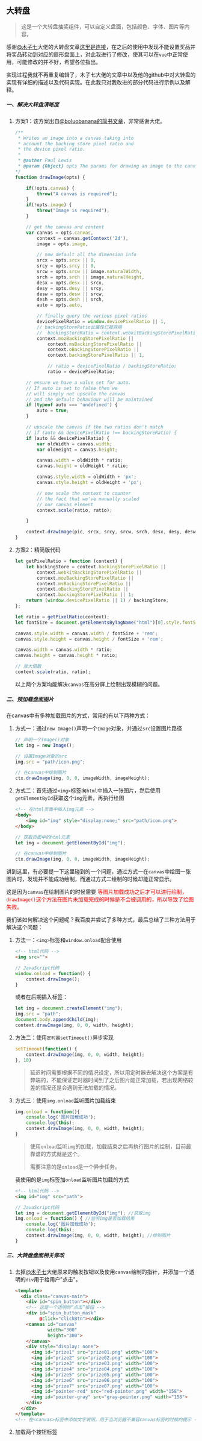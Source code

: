 ## 大转盘

> 这是一个大转盘抽奖组件，可以自定义盘面，包括颜色、字体、图片等内容。

感谢[@木子七](https://github.com/muzqi)大佬的大转盘文章[这里是连接](https://juejin.im/post/5992b6065188257dd3664dbc)，在之后的使用中发现不能设置奖品并将奖品转动到对应的扇形盘面上，对此我进行了修改，使其可以在`vue`中正常使用，可能修改的并不好，希望各位指出。

实现过程我就不再重复编辑了，木子七大佬的文章中以及他的github中对大转盘的实现有详细的描述以及代码实现。在此我只对我改进的部分代码进行示例以及解释。

##### 一、解决大转盘清晰度

1. 方案1：该方案出自[@boluobanana的简书文章](https://www.jianshu.com/p/2cd5143cf9aa)，非常感谢大佬。

    ``` javascript
    /**
     * Writes an image into a canvas taking into
     * account the backing store pixel ratio and
     * the device pixel ratio.
     *
     * @author Paul Lewis
     * @param {Object} opts The params for drawing an image to the canvas
    */
    function drawImage(opts) {
    
        if(!opts.canvas) {
            throw("A canvas is required");
        }
        if(!opts.image) {
            throw("Image is required");
        }
    
        // get the canvas and context
        var canvas = opts.canvas,
            context = canvas.getContext('2d'),
            image = opts.image,
    
            // now default all the dimension info
            srcx = opts.srcx || 0,
            srcy = opts.srcy || 0,
            srcw = opts.srcw || image.naturalWidth,
            srch = opts.srch || image.naturalHeight,
            desx = opts.desx || srcx,
            desy = opts.desy || srcy,
            desw = opts.desw || srcw,
            desh = opts.desh || srch,
            auto = opts.auto,
    
            // finally query the various pixel ratios
            devicePixelRatio = window.devicePixelRatio || 1,
            // backingStoreRatio此属性已被弃用
            //  backingStoreRatio = context.webkitBackingStorePixelRatio ||
            context.mozBackingStorePixelRatio ||
                context.msBackingStorePixelRatio ||
                context.oBackingStorePixelRatio ||
                context.backingStorePixelRatio || 1,
    
                // ratio = devicePixelRatio / backingStoreRatio;
                ratio = devicePixelRatio;
    
        // ensure we have a value set for auto.
        // If auto is set to false then we
        // will simply not upscale the canvas
        // and the default behaviour will be maintained
        if (typeof auto === 'undefined') {
            auto = true;
        }
    
        // upscale the canvas if the two ratios don't match
        // if (auto && devicePixelRatio !== backingStoreRatio) {
        if (auto && devicePixelRatio) {
            var oldWidth = canvas.width;
            var oldHeight = canvas.height;
    
            canvas.width = oldWidth * ratio;
            canvas.height = oldHeight * ratio;
    
            canvas.style.width = oldWidth + 'px';
            canvas.style.height = oldHeight + 'px';
    
            // now scale the context to counter
            // the fact that we've manually scaled
            // our canvas element
            context.scale(ratio, ratio);
    
        }
    
        context.drawImage(pic, srcx, srcy, srcw, srch, desx, desy, desw, desh);
    }
    ```

2. 方案2：精简版代码

    ``` javascript
    let getPixelRatio = function (context) {
        let backingStore = context.backingStorePixelRatio ||
            context.webkitBackingStorePixelRatio ||
            context.mozBackingStorePixelRatio ||
            context.msBackingStorePixelRatio ||
            context.oBackingStorePixelRatio ||
            context.backingStorePixelRatio || 1;
        return (window.devicePixelRatio || 1) / backingStore;
    };
    
    let ratio = getPixelRatio(context);
    let fontSize = document.getElementsByTagName("html")[0].style.fontSize.split("px")[0] || 100;
    
    canvas.style.width = canvas.width / fontSize + 'rem';
    canvas.style.height = canvas.height / fontSize + 'rem';
    
    canvas.width = canvas.width * ratio;
    canvas.height = canvas.height * ratio;
    
    // 放大倍数
    context.scale(ratio, ratio);
    ```

    以上两个方案均能解决`canvas`在高分屏上绘制出现模糊的问题。

##### 二、预加载盘面图片

在canvas中有多种加载图片的方式，常用的有以下两种方式：

1. 方式一：通过`new Image()`声明一个`Image`对象，并通过`src`设置图片路径

   ``` javascript
   // 声明一个Image()对象
   let img = new Image();
   
   // 设置Image对象的src
   img.src = "path/icon.png";
   
   // 在canvas中绘制图片
   ctx.drawImage(img, 0, 0, imageWidth, imageHeight);
   ```

2. 方式二：首先通过`<img>`标签向`html`中插入一张图片，然后使用`getElementById`获取这个`img`元素，再执行绘图

   ``` html
   <!-- 在html页面中插入img元素 -->
   <body>
       <img id="img" style="display:none;" src="path/icon.png">
   </body>
   ```

   ``` javascript
   // 获取页面中的html元素
   let img = document.getElementById("img");
   
   // 在canvas中绘制图片
   ctx.drawImage(img, 0, 0, imageWidth, imageHeight);
   ```

讲到这里，有必要提一下这里碰到的一个问题，通过方式一在`canvas`中绘图一张图片时，发现并不能成功绘制，而通过方式二绘制的时候却能正常显示。

这是因为`canvas`在绘制图片的时候需要 <font color=red>等图片加载成功之后才可以进行绘制，`drawImage()`这个方法在图片未加载完成的时候是不会被调用的，所以导致了绘图失败。</font>

我们该如何解决这个问题呢？我百度并尝试了多种方式，最后总结了三种方法用于解决这个问题：

1. 方法一：`<img>`标签和`window.onload`配合使用

   ``` html
   <!-- html代码 -->
   <img src="">
   ```

   ``` javascript
   // JavaScript代码
   window.onload = function() {
       context.drawImage();
   }
   ```

   或者在后期插入标签：

   ``` javascript
   let img = document.createElement("img");
   img.src = "path";
   document.body.appendChild(img);
   context.drawImage(img, 0, 0, width, height);
   ```

2. 方法二：使用`定时器setTimeout()`异步实现

   ``` javascript
   setTimeout(function() {
       context.drawImage(img, 0, 0, width, height);
   }, 10)
   ```

   > 延迟时间需要根据不同的情况设定，所以用定时器去解决这个方案是有弊端的，不能保证定时器时间到了之后图片能正常加载，若出现网络较差的情况还是会遇到无法加载的情况。

3. 方式三：使用`img.onload`监听图片加载结束

   ``` javascript
   img.onload = function(){
       console.log('图片加载成功');
       console.log(this);
       context.drawImage(img, 0, 0, width, height);
   }
   ```

   > 使用`onload`监听`img`的加载，加载结束之后再执行图片的绘制，目前最靠谱的方式就是这个。
   >
   > 需要注意的是`onload`是一个异步任务。

   我使用的是`img`标签加`onload`监听图片加载的方式

   ``` html
   <!-- html代码 -->
   <img id="img" src="path">
   ```

   ``` javascript
   // JavaScript代码
   let img = document.getElementById("img"); //获取img
   img.onload = function() { //监听img是否加载结束
       console.log('图片加载成功');
       console.log(this);
       context.drawImage(img, 0, 0, width, height); //绘制图片
   }
   ```

##### 三、大转盘盘面相关修改

1. 去掉[@木子七](https://github.com/muzqi)大佬原来的触发按钮以及使用`canvas`绘制的指针，并添加一个透明的`div`用于给用户"点击"。

   ```html
   <template>
     <div class="canvas-main">
       <div id="spin_button"></div>
       <!-- 这是一个透明的“点击”按钮 -->
       <div id="spin_button_mask"
            @click="clickBtn"></div>
       <canvas id="canvas"
               width="300"
               height="300">
       </canvas>
       <div style="display: none">
         <img id="prize1" src="prize01.png" width="100">
         <img id="prize2" src="prize02.png" width="100">
         <img id="prize3" src="prize03.png" width="100">
         <img id="prize4" src="prize04.png" width="100">
         <img id="prize5" src="prize05.png" width="100">
         <img id="prize6" src="prize06.png" width="100">
         <img id="prize7" src="prize07.png" width="100">
         <img id="pointer-red" src="red-pointer.png" width="158">
         <img id="pointer-gray" src="gray-pointer.png" width="158">
       </div>
     </div>
   </template>
   <!-- 在<canvas>标签中添加文字说明，用于当浏览器不兼容canvas标签的时候的提示 -->
   ```

   

2. 加载两个按钮标签